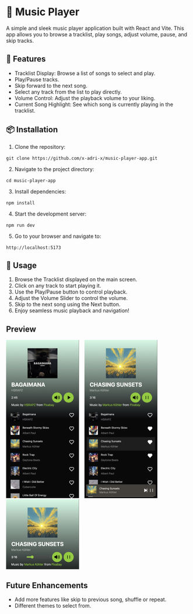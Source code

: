 # 🎵 Music Player

A simple and sleek music player application built with React and Vite. This app allows you to browse a tracklist, play songs, adjust volume, pause, and skip tracks.

## 🚀 Features

- Tracklist Display: Browse a list of songs to select and play.
- Play/Pause tracks.
- Skip forward to the next song.
- Select any track from the list to play directly.
- Volume Control: Adjust the playback volume to your liking.
- Current Song Highlight: See which song is currently playing in the tracklist.

## 📦 Installation

1. Clone the repository:

```
git clone https://github.com/x-adri-x/music-player-app.git
```

2. Navigate to the project directory:

```
cd music-player-app
```

3. Install dependencies:

```
npm install
```

4. Start the development server:

```
npm run dev
```

5. Go to your browser and navigate to:

```
http://localhost:5173
```

## 📖 Usage

1. Browse the Tracklist displayed on the main screen.
2. Click on any track to start playing it.
3. Use the Play/Pause button to control playback.
4. Adjust the Volume Slider to control the volume.
5. Skip to the next song using the Next button.
6. Enjoy seamless music playback and navigation!

## Preview

<img src="public/assets/tracklist.png" width="200" style="margin-right: 15px" /><img src="public/assets/track-playing.png" width="200" style="margin-right: 15px" /><img src="public/assets/volume-control.png" width="200" />

## Future Enhancements

- Add more features like skip to previous song, shuffle or repeat.
- Different themes to select from.
